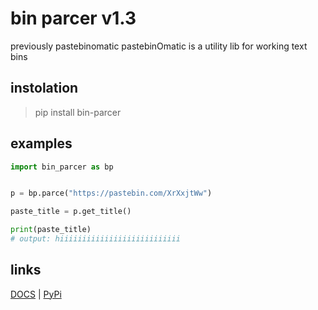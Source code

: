 # bin parcer v1.3
previously pastebinomatic
pastebinOmatic is a utility lib for working text bins

## instolation

> pip install bin-parcer


## examples

```python
import bin_parcer as bp


p = bp.parce("https://pastebin.com/XrXxjtWw")

paste_title = p.get_title()

print(paste_title)
# output: hiiiiiiiiiiiiiiiiiiiiiiiiiii
```

## links
<a href="https://github.com/hiikion/bin-parcer/blob/main/DOCS.md">DOCS</a> | <a href="https://pypi.org/project/bin-parcer/">PyPi</a>

